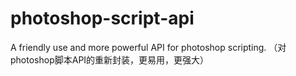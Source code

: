# photoshop-script-api
A friendly use and more powerful API for photoshop scripting. （对photoshop脚本API的重新封装，更易用，更强大）
